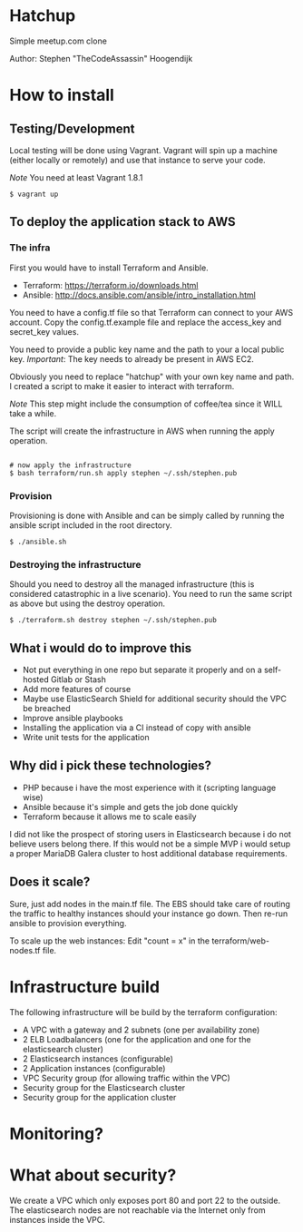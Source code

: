 # Hatchup
Simple meetup.com clone

Author: Stephen "TheCodeAssassin" Hoogendijk

# How to install

## Testing/Development

Local testing will be done using Vagrant. Vagrant will spin up a machine (either locally or remotely) and use that
instance to serve your code.

*Note* You need at least Vagrant 1.8.1

```
$ vagrant up
```

## To deploy the application stack to AWS

### The infra
First you would have to install Terraform and Ansible.

* Terraform: https://terraform.io/downloads.html
* Ansible: http://docs.ansible.com/ansible/intro_installation.html


You need to have a config.tf file so that Terraform can connect to your AWS account. Copy the config.tf.example file
and replace the access_key and secret_key values.

You need to provide a public key name and the path to your a local public key.
*Important*: The key needs to already be present in AWS EC2.

Obviously you need to replace "hatchup" with your own key name and path.
I created a script to make it easier to interact with terraform.

*Note* This step might include the consumption of coffee/tea since it WILL take a while.

The script will create the infrastructure in AWS when running the apply operation.

```

# now apply the infrastructure
$ bash terraform/run.sh apply stephen ~/.ssh/stephen.pub

```

### Provision

Provisioning is done with Ansible and can be simply called by running the ansible script included in the root directory.

```
$ ./ansible.sh
```

### Destroying the infrastructure

Should you need to destroy all the managed infrastructure (this is considered catastrophic in a live scenario). You need
to run the same script as above but using the destroy operation.

```
$ ./terraform.sh destroy stephen ~/.ssh/stephen.pub
```


## What i would do to improve this

* Not put everything in one repo but separate it properly and on a self-hosted Gitlab or Stash
* Add more features of course
* Maybe use ElasticSearch Shield for additional security should the VPC be breached
* Improve ansible playbooks
* Installing the application via a CI instead of copy with ansible
* Write unit tests for the application

## Why did i pick these technologies?

* PHP because i have the most experience with it (scripting language wise)
* Ansible because it's simple and gets the job done quickly
* Terraform because it allows me to scale easily

I did not like the prospect of storing users in Elasticsearch because i do not believe users belong there.
If this would not be a simple MVP i would setup a proper MariaDB Galera cluster to host additional database requirements.

## Does it scale?

Sure, just add nodes in the main.tf file. The EBS should take care of routing the traffic to healthy instances should
your instance go down. Then re-run ansible to provision everything.

To scale up the web instances:
Edit "count = x" in the terraform/web-nodes.tf file.

# Infrastructure build

The following infrastructure will be build by the terraform configuration:

* A VPC with a gateway and 2 subnets (one per availability zone)
* 2 ELB Loadbalancers (one for the application and one for the elasticsearch cluster)
* 2 Elasticsearch instances (configurable)
* 2 Application instances (configurable)
* VPC Security group (for allowing traffic within the VPC)
* Security group for the Elasticsearch cluster
* Security group for the application cluster

# Monitoring?



# What about security?

We create a VPC which only exposes port 80 and port 22 to the outside. The elasticsearch nodes are not reachable
via the Internet only from instances inside the VPC.

